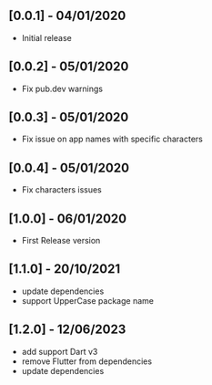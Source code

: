 ## [0.0.1] - 04/01/2020

* Initial release

## [0.0.2] - 05/01/2020

* Fix pub.dev warnings

## [0.0.3] - 05/01/2020

* Fix issue on app names with specific characters

## [0.0.4] - 05/01/2020

* Fix characters issues

## [1.0.0] - 06/01/2020

* First Release version

## [1.1.0] - 20/10/2021

* update dependencies
* support UpperCase package name

## [1.2.0] - 12/06/2023

* add support Dart v3
* remove Flutter from dependencies
* update dependencies